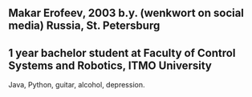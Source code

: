Makar Erofeev, 2003 b.y. (wenkwort on social media)
Russia, St. Petersburg
-----------------------------------------------------------------------------------
1 year bachelor student at Faculty of Control Systems and Robotics, ITMO University
-----------------------------------------------------------------------------------
Java, Python, guitar, alcohol, depression.
